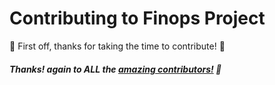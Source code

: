 # Contributing to Finops Project

:tada: First off, thanks for taking the time to contribute! :tada:

##### Thanks! again to ALL the [amazing contributors!](https://github.com/tuancamtbtx/tracking-autocapture/graphs/contributors) 🙏